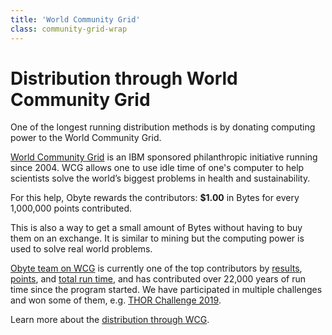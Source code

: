 ```yaml
---
title: 'World Community Grid'
class: community-grid-wrap
---
```


# Distribution through World Community Grid
<div class="sub-block">
    One of the longest running distribution methods is by donating computing power to the World Community Grid.
</div>
<div class="sub-text-block">
    <p>
        <a target="_blank" href="https://www.worldcommunitygrid.org/">World Community Grid</a>
         is an IBM sponsored philanthropic initiative running since 2004. WCG allows one to use idle time of one's 
         computer to help scientists solve the world’s biggest problems in health and sustainability.
    </p>
</div>
    
For this help, Obyte rewards the contributors: <b>$1.00</b> in Bytes for every 1,000,000 points contributed.

This is also a way to get a small amount of Bytes without having to buy them on an exchange. It is similar to mining but the computing power is used to solve real world problems.

[Obyte team on WCG](https://www.worldcommunitygrid.org/team/viewTeamInfo.do?teamId=R1RD1XTFK92&target=_blank) is currently one of the top contributors by [results](https://www.worldcommunitygrid.org/stat/viewStatsByTeamY.do?sort=results&target=_blank), [points](https://www.worldcommunitygrid.org/stat/viewStatsByTeamY.do?sort=points&target=_blank), and [total run time](https://www.worldcommunitygrid.org/stat/viewStatsByTeamY.do?sort=cpu&target=_blank), and has contributed over 22,000 years of run time since the program started. We have participated in multiple challenges and won some of them, e.g. [THOR Challenge 2019](https://www.worldcommunitygrid.org/team/challenge/viewTeamChallenge.do?challengeId=9589).

Learn more about the [distribution through WCG](https://medium.com/obyte/computing-for-good-again-3795336bdaed?target=_blank).
